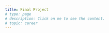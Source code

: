 ```yaml
---
title: Final Project
# type: page
# description: Click on me to see the content.
# topic: career
---
```


<!-- ### Thank you for your support!


Hello. If you like this template, I'd be happy to get a [coffee donation](https://ko-fi.com/heycharlola) :)

{{< figure src="/images/thankyou.png" title="" >}} -->